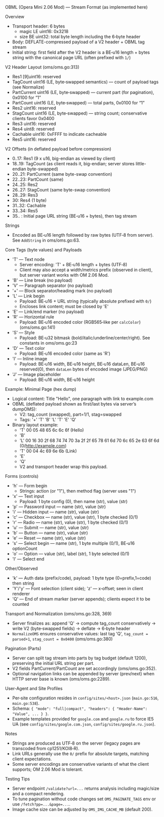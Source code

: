 OBML (Opera Mini 2.06 Mod) — Stream Format (as implemented here)

Overview
- Transport header: 6 bytes
  - magic LE uint16: 0x3218
  - size BE uint32: total byte length including the 6‑byte header
- Body: DEFLATE-compressed payload of a V2 header + OBML tag stream
- Initial string: first field after the V2 header is a BE‑u16 length + bytes string with the canonical page URL (often prefixed with `1/`)

V2 Header Layout (oms/oms.go:313)
- Res1 [9]uint16: reserved
- TagCount uint16 (LE, byte‑swapped semantics) — count of payload tags (see Normalize)
- PartCurrent uint16 (LE, byte‑swapped) — current part (for pagination), 0x0100 for “1”
- PartCount uint16 (LE, byte‑swapped) — total parts, 0x0100 for “1”
- Res2 uint16: reserved
- StagCount uint16 (LE, byte‑swapped) — string count; conservative clients favor 0x0400
- Res3 uint16: reserved
- Res4 uint8: reserved
- Cachable uint16: 0xFFFF to indicate cacheable
- Res5 uint16: reserved

V2 Offsets (in deflated payload before compression)
- 0..17: Res1 (9 x u16, big-endian as viewed by client)
- 18..19: TagCount (as client reads it, big-endian; server stores little-endian byte-swapped)
- 20..21: PartCurrent (same byte-swap convention)
- 22..23: PartCount (same)
- 24..25: Res2
- 26..27: StagCount (same byte-swap convention)
- 28..29: Res3
- 30:     Res4 (1 byte)
- 31..32: Cachable
- 33..34: Res5
- 35..   : Initial page URL string (BE‑u16 + bytes), then tag stream

Strings
- Encoded as BE‑u16 length followed by raw bytes (UTF‑8 from server). See `AddString` in oms/oms.go:63.

Core Tags (byte values) and Payloads
- 'T' — Text node
  - Server encoding: 'T' + BE‑u16 length + bytes (UTF‑8)
  - Client may also accept a width/metrics prefix (observed in client), but server variant works with OM 2.06 Mod.
- 'B' — Line break (no payload)
- 'V' — Paragraph separator (no payload)
- '+' — Block separator/heading mark (no payload)
- 'L' — Link begin
  - Payload: BE‑u16 + URL string (typically absolute prefixed with `0/`)
  - Encloses link content; must be closed by 'E'
- 'E' — Link/end marker (no payload)
- 'R' — Horizontal rule
  - Payload: BE‑u16 encoded color (RGB565‑like per `calcColor`) (oms/oms.go:141)
- 'S' — Style
  - Payload: BE‑u32 bitmask (bold/italic/underline/center/right). See constants in oms/oms.go:23
- 'D' — Text color
  - Payload: BE‑u16 encoded color (same as 'R')
- 'I' — Inline image
  - Payload: BE‑u16 width, BE‑u16 height, BE‑u16 dataLen, BE‑u16 reserved(0), then `dataLen` bytes of encoded image (JPEG/PNG)
- 'J' — Image placeholder
  - Payload: BE‑u16 width, BE‑u16 height

Example: Minimal Page (hex dump)
- Logical content: Title "Hello", one paragraph with link to example.com
- OBML (deflated payload shown as first/last bytes via server’s dumpOMS):
  - V2: tag_count (swapped), part=1/1, stag=swapped
  - Tags: '+' 'T' 'B' 'L' 'T' 'E' 'Q'
- Binary layout example:
  - 'T' 00 05 48 65 6c 6c 6f             (Hello)
  - 'B'
  - 'L' 00 16 30 2f 68 74 74 70 3a 2f 2f 65 78 61 6d 70 6c 65 2e 63 6f 6d (0/http://example.com)
  - 'T' 00 04 4c 69 6e 6b                 (Link)
  - 'E'
  - 'Q'
  - V2 and transport header wrap this payload.

Forms (controls)
- 'h' — Form begin
  - Strings: action (or "1"), then method flag (server uses "1")
- 'x' — Text input
  - Payload: 1 byte config (0), then name (str), value (str)
- 'p' — Password input — name (str), value (str)
- 'i' — Hidden input — name (str), value (str)
- 'c' — Checkbox — name (str), value (str), 1 byte checked (0/1)
- 'r' — Radio — name (str), value (str), 1 byte checked (0/1)
- 'u' — Submit — name (str), value (str)
- 'b' — Button — name (str), value (str)
- 'e' — Reset — name (str), value (str)
- 's' — Select begin — name (str), 1 byte multiple (0/1), BE‑u16 optionCount
- 'o' — Option — value (str), label (str), 1 byte selected (0/1)
- 'l' — Select end

Other/Observed
- 'k' — Auth data (prefix/code), payload: 1 byte type (0=prefix,1=code) then string
- 'Y'/'y' — Font selection (client side); 'z' — x‑offset; seen in client renderer
- 'Q' — End of stream marker (server appends); clients expect it to be counted

Transport and Normalization (oms/oms.go:328, 369)
- Server finalizes as: append 'Q' → compute tag_count conservatively → write V2 (byte‑swapped fields) → deflate → 6‑byte header
- `NormalizeOMS` ensures conservative values: last tag 'Q', `tag_count = parsed+1`, `stag_count = 0x0400` (oms/oms.go:380)

Pagination (Parts)
- Server can split tag stream into parts by tag budget (default 1200), preserving the initial URL string per part.
- V2 fields PartCurrent/PartCount are set accordingly (oms/oms.go:352).
- Optional navigation links can be appended by server (prev/next) when HTTP server base is known (oms/oms.go:2289).

User-Agent and Site Profiles
- Per‑site configuration resides in `config/sites/<host>.json` (`main.go:516`, `main.go:538`).
- Schema: `{ "mode": "full|compact", "headers": { "Header-Name": "Value", ... } }`.
- Example templates provided for `google.com` and `google.ru` to force IE5 UA (see `config/sites/google.com.json`, `config/sites/google.ru.json`).

Notes
- Strings are produced as UTF‑8 on the server (legacy pages are transcoded from cp1251/KOI8‑R).
- Link URLs generally use the `0/` prefix for absolute targets, matching client expectations.
- Some server encodings are conservative variants of what the client supports; OM 2.06 Mod is tolerant.

Testing Tips
- Server endpoint `/validate?url=...` returns analysis including magic/size and a compact rendering.
- To tune pagination without code changes set `OMS_PAGINATE_TAGS` env or use `/fetch?pp=...&page=...`.
- Image cache size can be adjusted by `OMS_IMG_CACHE_MB` (default 200).
